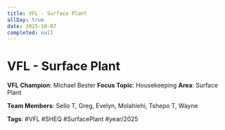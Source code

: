 ```yaml
---
title: VFL - Surface Plant
allDay: true
date: 2025-10-07
completed: null
---
```


# VFL - Surface Plant

**VFL Champion**: Michael Bester
**Focus Topic**: Housekeeping
**Area**: Surface Plant

**Team Members**: Sello T, Greg, Evelyn, Molahlehi, Tshepo T, Wayne

**Tags**: #VFL #SHEQ #SurfacePlant #year/2025
